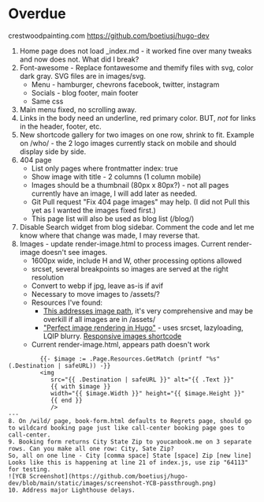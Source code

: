 # Overdue

crestwoodpainting.com
<https://github.com/boetiusj/hugo-dev>

1. Home page does not load _index.md - it worked fine over many tweaks and now does not. What did I break?
2. Font-awesome - Replace fontawesome and themify files with svg, color dark gray. SVG files are in images/svg.
   - Menu - hamburger, chevrons facebook, twitter, instagram
   - Socials - blog footer, main footer
   - Same css
3. Main menu fixed, no scrolling away.
4. Links in the body need an underline, red primary color. BUT, *not* for links in the header, footer, etc.
5. New shortcode gallery for two images on one row, shrink to fit. Example on /who/ - the 2 logo images currently stack on mobile and should display side by side.
6. 404 page
   - List only pages where frontmatter index: true
   - Show image with title - 2 columns (1 column mobile)
   - Images should be a thumbnail (80px x 80px?) - not all pages currently have an image, I will add later as needed.
   - Git Pull request "Fix 404 page images" may help. (I did not Pull this yet as I wanted the images fixed first.)
   - This page list will also be used as blog list (/blog/)
7. Disable Search widget from blog sidebar. Comment the code and let me know where that change was made, I may reverse that.
8. Images - update render-image.html to process images. Current render-image doesn't see images.
   - 1600px wide, include H and W, other processing options allowed
   - srcset, several breakpoints so images are served at the right resolution
   - Convert to webp if jpg, leave as-is if avif
   - Necessary to move images to /assets/?
   - Resources I've found:
     - [This addresses image path](https://www.veriphor.com/articles/link-and-image-render-hooks/), it's very comprehensive and may be overkill if all images are in /assets/
     - ["Perfect image rendering in Hugo"](https://ryanfleck.ca/2023/perfected-image-rendering-in-hugo/) - uses srcset, lazyloading, LQIP blurry.
     [Responsive images shortcode](https://www.brycewray.com/posts/2022/06/responsive-optimized-images-hugo/)
   - Current render-image.html, appears path doesn't work

```
         {{- $image := .Page.Resources.GetMatch (printf "%s" (.Destination | safeURL)) -}}
         <img
            src="{{ .Destination | safeURL }}" alt="{{ .Text }}"
            {{ with $image }}
            width="{{ $image.Width }}" height="{{ $image.Height }}"
            {{ end }}
            />
---
8. On /wild/ page, book-form.html defaults to Regrets page, should go to wildcard booking page just like call-center booking page goes to call-center.
9. Booking form returns City State Zip to youcanbook.me on 3 separate rows. Can you make all one row: City, Sate Zip?
So, all on one line - City [comma space] State [space] Zip [new line]
Looks like this is happening at line 21 of index.js, use zip "64113" for testing.
![YCB Screenshot](https://github.com/boetiusj/hugo-dev/blob/main/static/images/screenshot-YCB-passthrough.png)
10. Address major Lighthouse delays.